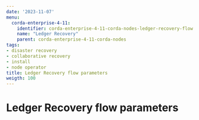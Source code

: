 ```yaml
---
date: '2023-11-07'
menu:
  corda-enterprise-4-11:
    identifier: corda-enterprise-4-11-corda-nodes-ledger-recovery-flow
    name: "Ledger Recovery"
    parent: corda-enterprise-4-11-corda-nodes
tags:
- disaster recovery
- collaborative recovery
- install
- node operator
title: Ledger Recovery flow parameters
weigth: 100
---
```


# Ledger Recovery flow parameters
